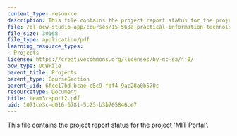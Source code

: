 ```yaml
---
content_type: resource
description: This file contains the project report status for the project 'MIT Portal'.
file: /ol-ocw-studio-app/courses/15-568a-practical-information-technology-management-spring-2005/1071ce3cd01667815c23b3b705846ce7_team3report2.pdf
file_size: 30168
file_type: application/pdf
learning_resource_types:
- Projects
license: https://creativecommons.org/licenses/by-nc-sa/4.0/
ocw_type: OCWFile
parent_title: Projects
parent_type: CourseSection
parent_uid: 6fce17bd-bcae-e5c9-fbf4-9ac28a0b570c
resourcetype: Document
title: team3report2.pdf
uid: 1071ce3c-d016-6781-5c23-b3b705846ce7
---
```

This file contains the project report status for the project 'MIT Portal'.